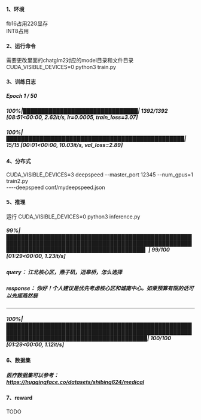 #### 1、环境  
fb16占用22G显存  
INT8占用   

#### 2、运行命令  

需要更改里面的chatglm2对应的model目录和文件目录  
CUDA_VISIBLE_DEVICES=0 python3 train.py  

#### 3、训练日志  
#####  Epoch 1 / 50  

#####  100%|███████████████████████████████| 1392/1392 [08:51<00:00,  2.62it/s, lr=0.0005, train_loss=3.07]  
#####  100%|████████████████████████████████████████████████| 15/15 [00:01<00:00, 10.03it/s, val_loss=2.89]  

#### 4、分布式  

CUDA_VISIBLE_DEVICES=3 deepspeed --master_port 12345 --num_gpus=1 train2.py \
    ----deepspeed conf/mydeepspeed.json


#### 5、推理  

运行 CUDA_VISIBLE_DEVICES=0 python3 inference.py  

#####  99%|█████████████████████████████████████████████████████████████████████████████████████████████████████████████████████████████████████████▌ | 99/100 [01:29<00:00,  1.23it/s]  
 
#####  query： 江北核心区，燕子矶，迈皋桥，怎么选择    

#####  response： 你好！个人建议是优先考虑核心区和城南中心。如果预算有限的话可以先摇燕然居  

------------  
#####  100%|██████████████████████████████████████████████████████████████████████████████████████████████████████████████████████████████████████████| 100/100 [01:29<00:00,  1.12it/s]

####  6、数据集  
#####  医疗数据集可以参考：https://huggingface.co/datasets/shibing624/medical  

#### 7、reward  

TODO
